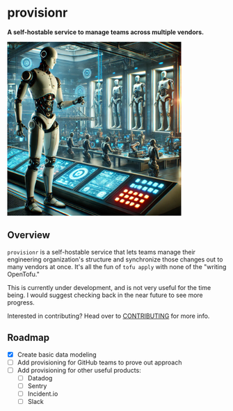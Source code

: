 # provisionr

**A self-hostable service to manage teams across multiple vendors.**

<img src="/image.webp" alt="AI-generated slop showing a factory of robots creating other robots." width="400" />

## Overview

`provisionr` is a self-hostable service that
lets teams manage their engineering organization's structure
and synchronize those changes out to many vendors at once.
It's all the fun of `tofu apply` with none of the "writing OpenTofu."

This is currently under development, and is not very useful for the time being.
I would suggest checking back in the near future to see more progress.

Interested in contributing? Head over to [CONTRIBUTING](./CONTRIBUTING.md) for more info.

## Roadmap

- [x] Create basic data modeling
- [ ] Add provisioning for GitHub teams to prove out approach
- [ ] Add provisioning for other useful products:
  - [ ] Datadog
  - [ ] Sentry
  - [ ] Incident.io
  - [ ] Slack
